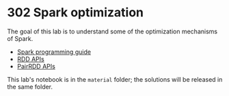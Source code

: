 # 302 Spark optimization

The goal of this lab is to understand some of the optimization mechanisms of Spark.

- [Spark programming guide](https://spark.apache.org/docs/latest/rdd-programming-guide.html)
- [RDD APIs](https://spark.apache.org/docs/latest/api/scala/org/apache/spark/rdd/RDD.html)
- [PairRDD APIs](https://spark.apache.org/docs/latest/api/scala/org/apache/spark/rdd/PairRDDFunctions.html)

This lab's notebook is in the ```material``` folder; the solutions will be released in the same folder.